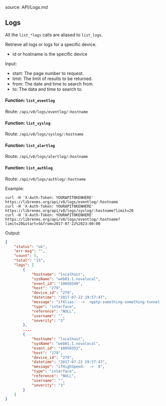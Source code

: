 source: API/Logs.md

## Logs
All the `list_*logs` calls are aliased to `list_logs`.

Retrieve all logs or logs for a specific device.

  - id or hostname is the specific device

Input:

  - start: The page number to request.
  - limit: The limit of results to be returned.
  - from: The date and time to search from.
  - to: The data and time to search to.

#### Function: `list_eventlog`
Route: `/api/v0/logs/eventlog/:hostname`

#### Function: `list_syslog`
Route: `/api/v0/logs/syslog/:hostname`

#### Function: `list_alertlog`
Route: `/api/v0/logs/alertlog/:hostname`

#### Function: `list_authlog`
Route: `/api/v0/logs/authlog/:hostname`



Example:
```curl
curl -H 'X-Auth-Token: YOURAPITOKENHERE' https://librenms.org/api/v0/logs/eventlog/:hostname
curl -H 'X-Auth-Token: YOURAPITOKENHERE' https://librenms.org/api/v0/logs/syslog/:hostname?limit=20
curl -H 'X-Auth-Token: YOURAPITOKENHERE' https://librenms.org/api/v0/logs/eventlog/:hostname?limit=20&start=5&from=2017-07-22%2023:00:00
```

Output:
```json
{
    "status": "ok",
    "err-msg": "",
    "count": 5,
    "total": "15",
    "logs": [
        {
            "hostname": "localhost",
            "sysName": "web01.1.novalocal",
            "event_id": "10050349",
            "host": "279",
            "device_id": "279",
            "datetime": "2017-07-22 19:57:47",
            "message": "ifAlias:  ->  <pptp-something-something-tunnel-something>",
            "type": "interface",
            "reference": "NULL",
            "username": "",
            "severity": "3"
        },
        ....
        {
            "hostname": "localhost",
            "sysName": "web01.1.novalocal",
            "event_id": "10050353",
            "host": "279",
            "device_id": "279",
            "datetime": "2017-07-22 19:57:47",
            "message": "ifHighSpeed:  ->  0",
            "type": "interface",
            "reference": "NULL",
            "username": "",
            "severity": "3"
        }
    ]
}
```
